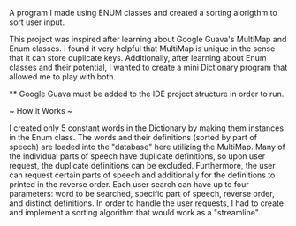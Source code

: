 A program I made using ENUM classes and created a sorting alorigthm to sort user input.

This project was inspired after learning about Google Guava's MultiMap and Enum classes. I found it very helpful that MultiMap is unique in the sense that it can store duplicate keys. Additionally, after learning about Enum classes and their potential, I wanted to create a mini Dictionary program that allowed me to play with both.


** Google Guava must be added to the IDE project structure in order to run.


~ How it Works ~    
    
I created only 5 constant words in the Dictionary by making them instances in the Enum class. The words and their definitions (sorted by part of speech) are loaded into the "database" here utilizing the MultiMap. Many of the individual parts of speech have duplicate definitions, so upon user request, the duplicate definitions can be excluded. Furthermore, the user can request certain parts of speech and additionally for the definitions to printed in the reverse order. Each user search can have up to four parameters: word to be searched, specific part of speech, reverse order, and distinct definitions. In order to handle the user requests, I had to create and implement a sorting algorithm that would work as a "streamline".

